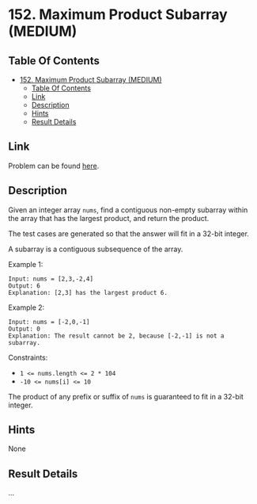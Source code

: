 # 152. Maximum Product Subarray (MEDIUM)

## Table Of Contents

- [152. Maximum Product Subarray (MEDIUM)](#152-maximum-product-subarray-medium)
  - [Table Of Contents](#table-of-contents)
  - [Link](#link)
  - [Description](#description)
  - [Hints](#hints)
  - [Result Details](#result-details)

## Link

Problem can be found [here](https://leetcode.com/problems/maximum-product-subarray/).

## Description

Given an integer array `nums`, find a contiguous non-empty subarray within the array that has the largest product, and return the product.

The test cases are generated so that the answer will fit in a 32-bit integer.

A subarray is a contiguous subsequence of the array.

Example 1:

```text
Input: nums = [2,3,-2,4]
Output: 6
Explanation: [2,3] has the largest product 6.
```

Example 2:

```text
Input: nums = [-2,0,-1]
Output: 0
Explanation: The result cannot be 2, because [-2,-1] is not a subarray.
```

Constraints:

- `1 <= nums.length <= 2 * 104`
- `-10 <= nums[i] <= 10`

The product of any prefix or suffix of `nums` is guaranteed to fit in a 32-bit integer.

## Hints

None

## Result Details

...
